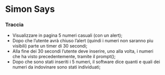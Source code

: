 # Simon Says

### Traccia

- Visualizzare in pagina 5 numeri casuali (con un alert);
- Dopo che l’utente avrà chiuso l’alert (quindi i numeri non saranno pìu visibili) parte un timer di 30 secondi;
- Alla fine dei 30 secondi l’utente deve inserire, uno alla volta, i numeri che ha visto precedentemente, tramite il prompt();
- Dopo che sono stati inseriti i 5 numeri, il software dice quanti e quali dei numeri da indovinare sono stati individuati;
